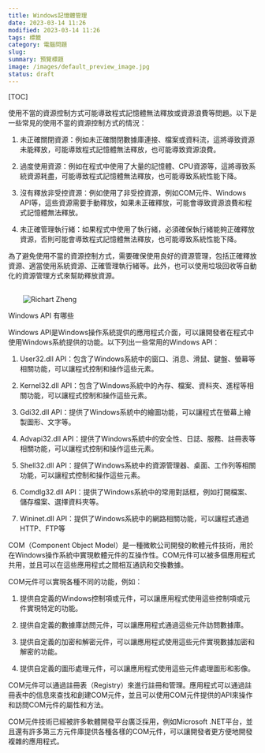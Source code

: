 ```yaml
---
title: Windows記憶體管理
date: 2023-03-14 11:26
modified: 2023-03-14 11:26
tags: 標籤
category: 電腦問題
slug:
summary: 預覽標題
image: /images/default_preview_image.jpg
status: draft
---
```


[TOC]


使用不當的資源控制方式可能導致程式記憶體無法釋放或資源浪費等問題。以下是一些常見的使用不當的資源控制方式的情況：

1.  未正確關閉資源：例如未正確關閉數據庫連接、檔案或資料流，這將導致資源未能釋放，可能導致程式記憶體無法釋放，也可能導致資源浪費。
    
2.  過度使用資源：例如在程式中使用了大量的記憶體、CPU資源等，這將導致系統資源耗盡，可能導致程式記憶體無法釋放，也可能導致系統性能下降。
    
3.  沒有釋放非受控資源：例如使用了非受控資源，例如COM元件、Windows API等，這些資源需要手動釋放，如果未正確釋放，可能會導致資源浪費和程式記憶體無法釋放。
    
4.  未正確管理執行緒：如果程式中使用了執行緒，必須確保執行緒能夠正確釋放資源，否則可能會導致程式記憶體無法釋放，也可能導致系統性能下降。
    

為了避免使用不當的資源控制方式，需要確保使用良好的資源管理，包括正確釋放資源、適當使用系統資源、正確管理執行緒等。此外，也可以使用垃圾回收等自動化的資源管理方式來幫助釋放資源。

![](data:image/svg+xml,%3csvg%20xmlns=%27http://www.w3.org/2000/svg%27%20version=%271.1%27%20width=%2730%27%20height=%2730%27/%3e)![Richart Zheng](https://chat.openai.com/_next/image?url=https%3A%2F%2Flh3.googleusercontent.com%2Fa%2FAGNmyxarhLuqEVJ-RugMNqhbXE0Y1y0cZ3zNIUHOuU8yBiA%3Ds96-c&w=64&q=75)

Windows API 有哪些

Windows API是Windows操作系統提供的應用程式介面，可以讓開發者在程式中使用Windows系統提供的功能。以下列出一些常用的Windows API：

1.  User32.dll API：包含了Windows系統中的窗口、消息、滑鼠、鍵盤、螢幕等相關功能，可以讓程式控制和操作這些元素。
    
2.  Kernel32.dll API：包含了Windows系統中的內存、檔案、資料夾、進程等相關功能，可以讓程式控制和操作這些元素。
    
3.  Gdi32.dll API：提供了Windows系統中的繪圖功能，可以讓程式在螢幕上繪製圖形、文字等。
    
4.  Advapi32.dll API：提供了Windows系統中的安全性、日誌、服務、註冊表等相關功能，可以讓程式控制和操作這些元素。
    
5.  Shell32.dll API：提供了Windows系統中的資源管理器、桌面、工作列等相關功能，可以讓程式控制和操作這些元素。
    
6.  Comdlg32.dll API：提供了Windows系統中的常用對話框，例如打開檔案、儲存檔案、選擇資料夾等。
    
7.  Wininet.dll API：提供了Windows系統中的網路相關功能，可以讓程式通過HTTP、FTP等


COM（Component Object Model）是一種微軟公司開發的軟體元件技術，用於在Windows操作系統中實現軟體元件的互操作性。COM元件可以被多個應用程式共用，並且可以在這些應用程式之間相互通訊和交換數據。

COM元件可以實現各種不同的功能，例如：

1.  提供自定義的Windows控制項或元件，可以讓應用程式使用這些控制項或元件實現特定的功能。
    
2.  提供自定義的數據庫訪問元件，可以讓應用程式通過這些元件訪問數據庫。
    
3.  提供自定義的加密和解密元件，可以讓應用程式使用這些元件實現數據加密和解密的功能。
    
4.  提供自定義的圖形處理元件，可以讓應用程式使用這些元件處理圖形和影像。
    

COM元件可以通過註冊表（Registry）來進行註冊和管理。應用程式可以通過註冊表中的信息來查找和創建COM元件，並且可以使用COM元件提供的API來操作和訪問COM元件的屬性和方法。

COM元件技術已經被許多軟體開發平台廣泛採用，例如Microsoft .NET平台，並且還有許多第三方元件庫提供各種各樣的COM元件，可以讓開發者更方便地開發複雜的應用程式。
